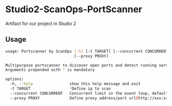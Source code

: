 # Studio2-ScanOps-PortScanner
Artifact for our project in Studio 2

## Usage
```bash
usage: Portscanner by ScanOps [-h] [-t TARGET] [--concurrent CONCURRENT]
                              [--proxy PROXY]

Multipurpose portscanner to discover open ports and detect running services |
Arguments prepended with * is mandatory

options:
  -h, --help                show this help message and exit
  -t TARGET                 *Define ip to scan
  --concurrent CONCURRENT   Concurrent limit in the event loop, default = 4
  --proxy PROXY             Define proxy address/port url(http://xxx:xxx)
  ```

